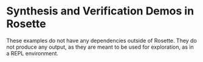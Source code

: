 # Synthesis and Verification Demos in Rosette

These examples do not have any dependencies outside of Rosette. They do not produce any output, as they are meant to be used for exploration, as in a REPL environment.
